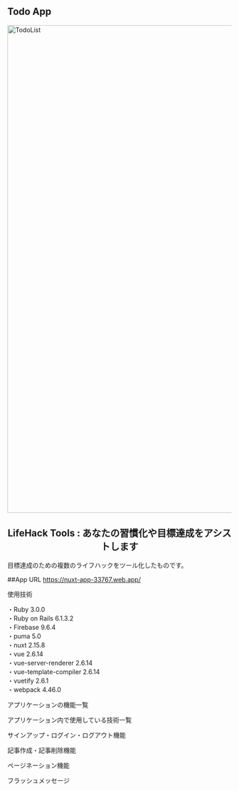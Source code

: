 ## Todo App
<img width="1094" alt="TodoList" src="https://user-images.githubusercontent.com/61527476/158503186-ee52fb15-c40b-410a-a2db-5d315e72362e.png">

<h2 align="center">LifeHack Tools : あなたの習慣化や目標達成をアシストします</h2>
目標達成のための複数のライフハックをツール化したものです。

##App URL https://nuxt-app-33767.web.app/

使用技術

・Ruby                  3.0.0<br>
・Ruby on Rails         6.1.3.2<br>
・Firebase              9.6.4<br>
・puma                  5.0<br>
・nuxt                  2.15.8<br>
・vue                   2.6.14<br>
・vue-server-renderer   2.6.14<br>
・vue-template-compiler 2.6.14<br>
・vuetify               2.6.1<br>
・webpack               4.46.0<br>

アプリケーションの機能一覧

アプリケーション内で使用している技術一覧

サインアップ・ログイン・ログアウト機能

記事作成・記事削除機能

ページネーション機能

フラッシュメッセージ
